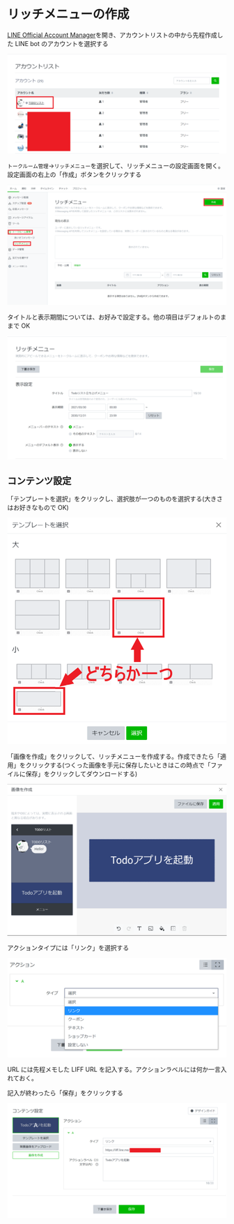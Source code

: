 # リッチメニューの作成

[LINE Official Account Manager](https://manager.line.biz/)を開き、アカウントリストの中から先程作成した LINE bot のアカウントを選択する

![official_account](https://raw.githubusercontent.com/line-developer-community/beginer-webapp-handson-text/master/line-webapp-beginer/Chapter2/images/official_accounts.png)

`トークルーム管理`→`リッチメニュー`を選択して、リッチメニューの設定画面を開く。設定画面の右上の「作成」ボタンをクリックする

![rich_menu_tab](https://raw.githubusercontent.com/line-developer-community/beginer-webapp-handson-text/master/line-webapp-beginer/Chapter2/images/rich_menu_tab.png)

タイトルと表示期間については、お好みで設定する。他の項目はデフォルトのままで OK

![rich_menu_setting](https://raw.githubusercontent.com/line-developer-community/beginer-webapp-handson-text/master/line-webapp-beginer/Chapter2/images/rich_menu_setting.png)

## コンテンツ設定

「テンプレートを選択」をクリックし、選択肢が一つのものを選択する(大きさはお好きなもので OK)

![template](https://raw.githubusercontent.com/line-developer-community/beginer-webapp-handson-text/master/line-webapp-beginer/Chapter2/images/template.png)

「画像を作成」をクリックして、リッチメニューを作成する。作成できたら「適用」をクリックする(つくった画像を手元に保存したいときはこの時点で「ファイルに保存」をクリックしてダウンロードする)

![menu_design](https://raw.githubusercontent.com/line-developer-community/beginer-webapp-handson-text/master/line-webapp-beginer/Chapter2/images/menu_design.png)

アクションタイプには「リンク」を選択する

![action_type](https://raw.githubusercontent.com/line-developer-community/beginer-webapp-handson-text/master/line-webapp-beginer/Chapter2/images/action_type.png)

URL には先程メモした LIFF URL を記入する。アクションラベルには何か一言入れておく。

記入が終わったら「保存」をクリックする

![action_setting](https://raw.githubusercontent.com/line-developer-community/beginer-webapp-handson-text/master/line-webapp-beginer/Chapter2/images/action_setting.png)
